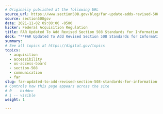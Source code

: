 ```yaml
---
# Originally published at the following URL
source_url: https://www.section508.gov/blog/far-update-adds-revised-508-standards/
source: section508gov
date: 2021-11-02 09:00:00 -0500
kicker: Federal Acquisition Regulation
title: FAR Updated To Add Revised Section 508 Standards for Information and Communication Technology
deck: "**FAR Updated To Add Revised Section 508 Standards for Information and Communication Technology**&mdash;On January 18, 2017, the U.S. Access Board issued a final rule (the Revised 508 Standards) that updated accessibility requirements covered by Section 508 for Information and Communication Technology (ICT). Read more about the final FAR rule update and changes effective as of September 10, 2021."
summary: 
# See all topics at https://digital.gov/topics
topics:
  - acquisition
  - accessibility
  - us-access-board
  - section-508
  - communication
  - far
slug: far-updated-to-add-revised-section-508-standards-for-information-and-communication-technology
# Controls how this page appears across the site
# 0 -- hidden
# 1 -- visible
weight: 1

---
```

